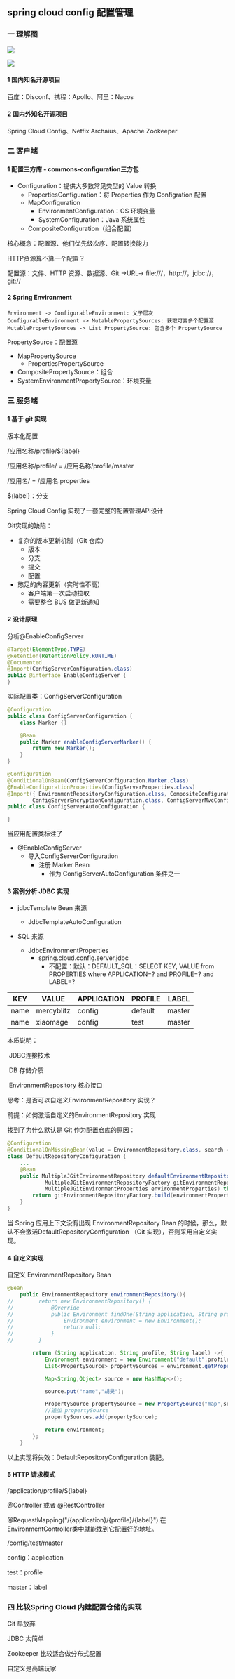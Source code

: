 ## spring cloud config 配置管理

### 一 理解图

![](https://github.com/wolfJava/wolfman-spring-micro/blob/master/spring-cloud-config/img/spring-cloud-config-1.jpg?raw=true)

![](https://github.com/wolfJava/wolfman-spring-micro/blob/master/spring-cloud-config/img/spring-cloud-config-2.jpg?raw=true)

#### 1 国内知名开源项目

百度：Disconf、携程：Apollo、阿里：Nacos

#### 2 国内外知名开源项目

Spring Cloud Config、Netfix Archaius、Apache Zookeeper

### 二 客户端

#### 1 配置三方库 - commons-configuration三方包

- Configuration：提供大多数常见类型的 Value 转换
  - PropertiesConfiguration：将 Properties 作为 Configration 配置
  - MapConfiguration
    - EnvironmentConfiguration：OS 环境变量
    - SystemConfiguration：Java 系统属性
  - CompositeConfiguration（组合配置）

核心概念：配置源、他们优先级次序、配置转换能力

HTTP资源算不算一个配置？

配置源：文件、HTTP 资源、数据源、Git ->URL-> file:///，http://，jdbc://，git://

#### 2 Spring Environment

```sequence
Environment -> ConfigurableEnvironment: 父子层次
ConfigurableEnvironment -> MutablePropertySources: 获取可变多个配置源
MutablePropertySources -> List PropertySource: 包含多个 PropertySource
```

PropertySource：配置源

- MapPropertySource
  - PropertiesPropertySource
- CompositePropertySource：组合
- SystemEnvironmentPropertySource：环境变量

### 三 服务端

#### 1 基于 git 实现

版本化配置

/应用名称/profile/${label}	

/应用名称/profile/ = /应用名称/profile/master

/应用名/ = /应用名.properties

${label}：分支



 Spring Cloud Config 实现了一套完整的配置管理API设计

Git实现的缺陷：

- 复杂的版本更新机制（Git 仓库）
  - 版本
  - 分支
  - 提交
  - 配置
- 憋足的内容更新（实时性不高）
  - 客户端第一次启动拉取
  - 需要整合 BUS 做更新通知

#### 2 设计原理

分析@EnableConfigServer

```java
@Target(ElementType.TYPE)
@Retention(RetentionPolicy.RUNTIME)
@Documented
@Import(ConfigServerConfiguration.class)
public @interface EnableConfigServer {
}
```

实际配置类：ConfigServerConfiguration

```java
@Configuration
public class ConfigServerConfiguration {
	class Marker {}

	@Bean
	public Marker enableConfigServerMarker() {
		return new Marker();
	}
}
```

```java
@Configuration
@ConditionalOnBean(ConfigServerConfiguration.Marker.class)
@EnableConfigurationProperties(ConfigServerProperties.class)
@Import({ EnvironmentRepositoryConfiguration.class, CompositeConfiguration.class, ResourceRepositoryConfiguration.class,
		ConfigServerEncryptionConfiguration.class, ConfigServerMvcConfiguration.class })
public class ConfigServerAutoConfiguration {

}

```

当应用配置类标注了

- @EnableConfigServer 
  - 导入ConfigServerConfiguration
    - 注册 Marker Bean
      - 作为 ConfigServerAutoConfiguration 条件之一

#### 3 案例分析 JDBC 实现

- jdbcTemplate Bean 来源

  - JdbcTemplateAutoConfiguration

- SQL 来源

  - JdbcEnvironmentProperties
    - spring.cloud.config.server.jdbc
      - 不配置：默认：DEFAULT_SQL：SELECT KEY, VALUE from PROPERTIES where APPLICATION=? and PROFILE=? and LABEL=?


| KEY  | VALUE      | APPLICATION | PROFILE | LABEL  |
| ---- | ---------- | ----------- | ------- | ------ |
| name | mercyblitz | config      | default | master |
| name | xiaomage   | config      | test    | master |

本质说明：

​	JDBC连接技术

​	DB 存储介质

​	EnvironmentRepository 核心接口



思考：是否可以自定义EnvironmentRepository 实现？

前提：如何激活自定义的EnvironmentRepository 实现

找到了为什么默认是 Git 作为配置仓库的原因：

```java
@Configuration
@ConditionalOnMissingBean(value = EnvironmentRepository.class, search = SearchStrategy.CURRENT)
class DefaultRepositoryConfiguration {
	...
	@Bean
	public MultipleJGitEnvironmentRepository defaultEnvironmentRepository(
	        MultipleJGitEnvironmentRepositoryFactory gitEnvironmentRepositoryFactory,
			MultipleJGitEnvironmentProperties environmentProperties) throws Exception {
		return gitEnvironmentRepositoryFactory.build(environmentProperties);
	}
}
```

当 Spring 应用上下文没有出现 EnvironmentRepository Bean 的时候，那么，默认不会激活DefaultRepositoryConfiguration （Git 实现），否则采用自定义实现。

#### 4 自定义实现

自定义 EnvironmentRepository Bean

```java
@Bean
    public EnvironmentRepository environmentRepository(){
//        return new EnvironmentRepository() {
//            @Override
//            public Environment findOne(String application, String profile, String label) {
//                Environment environment = new Environment();
//                return null;
//            }
//        }

        return (String application, String profile, String label) ->{
            Environment environment = new Environment("default",profile);
            List<PropertySource> propertySources = environment.getPropertySources();

            Map<String,Object> source = new HashMap<>();

            source.put("name","胡昊");

            PropertySource propertySource = new PropertySource("map",source);
            //追加 propertySource
            propertySources.add(propertySource);

            return environment;
        };
    }
```

以上实现将失效：DefaultRepositoryConfiguration 装配。

#### 5 HTTP 请求模式

/application/profile/${label}

@Controller 或者 @RestController

@RequestMapping("/{application}/{profile}/{label}") 在EnvironmentController类中就能找到它配置好的地址。

/config/test/master

config：application

test：profile

master：label

### 四 比较Spring Cloud 内建配置仓储的实现

Git 早放弃

JDBC 太简单

Zookeeper 比较适合做分布式配置

自定义是高端玩家
